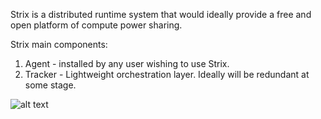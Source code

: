 Strix is a distributed runtime system that would ideally provide a free and open platform of compute power sharing. 

Strix main components: 
1. Agent - installed by any user wishing to use Strix.
2. Tracker - Lightweight orchestration layer. Ideally will be redundant at some stage.

![alt text](https://user-images.githubusercontent.com/34001701/77733716-76084180-7018-11ea-83b4-ca48ed3e9cf7.png)